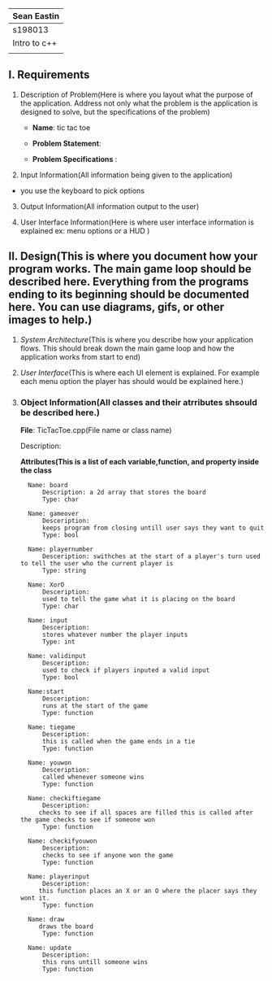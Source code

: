 | Sean Eastin|
| :---          	|
| s198013    	|
| Intro to c++|
||

## I. Requirements

1. Description of Problem(Here is where you layout what the purpose of the application. Address not only what the problem is the application is designed to solve, but the specifications of the problem)

	- **Name**: tic tac toe

	- **Problem Statement**: 

	- **Problem Specifications** :

2. Input Information(All information being given to the application)
- you use the keyboard to pick options

3.  Output Information(All information output to the user) 

 
4. User Interface Information(Here is where user interface information is explained ex: menu options or  a HUD )

## II. Design(This is where you document how your program works. The main game loop should be described here. Everything from the programs ending to its beginning should be documented here. You can use diagrams, gifs, or other images to help.)

1. _System Architecture_(This is where you describe how your application flows. This should break down the main game loop and how the application works from start to end)

1. _User Interface_(This is where each UI element is explained. For example each menu option the player has should would be explained here.)






3. ### Object Information(All classes and their atrributes shsould be described here.)

   **File**: TicTacToe.cpp(File name or class name)

     Description: 
     
    **Attributes(This is a list of each variable,function, and property inside the class**

         Name: board
             Description: a 2d array that stores the board
             Type: char

         Name: gameover
             Desceription:
             keeps program from closing untill user says they want to quit
             Type: bool

         Name: playernumber
             Desceription: swithches at the start of a player's turn used to tell the user who the current player is
             Type: string

         Name: XorO
             Desceription:
             used to tell the game what it is placing on the board
             Type: char

         Name: input
             Desceription:
             stores whatever number the player inputs
             Type: int

         Name: validinput
             Desceription:
             used to check if players inputed a valid input
             Type: bool

         Name:start
             Desceription:
             runs at the start of the game
             Type: function

         Name: tiegame
             Desceription:
             this is called when the game ends in a tie
             Type: function

         Name: youwon
             Desceription:
             called whenever someone wins
             Type: function

         Name: checkiftiegame
             Desceription:
            checks to see if all spaces are filled this is called after the game checks to see if someone won
             Type: function

         Name: checkifyouwon
             Desceription:
             checks to see if anyone won the game
             Type: function
            
         Name: playerinput
             Desceription:
            this function places an X or an O where the placer says they wont it.
             Type: function

         Name: draw
            draws the board
             Type: function
             
         Name: update
             Desceription:
             this runs untill someone wins
             Type: function
